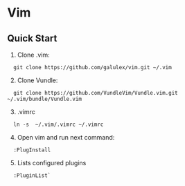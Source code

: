 # Vim

## Quick Start

1. Clone .vim:

```
  git clone https://github.com/galulex/vim.git ~/.vim
```

2. Clone Vundle:

```
  git clone https://github.com/VundleVim/Vundle.vim.git ~/.vim/bundle/Vundle.vim
```

3. .vimrc

```
  ln -s  ~/.vim/.vimrc ~/.vimrc
```

4. Open vim and run next command:

```
  :PlugInstall
```

5. Lists configured plugins

```
  :PluginList`
```
